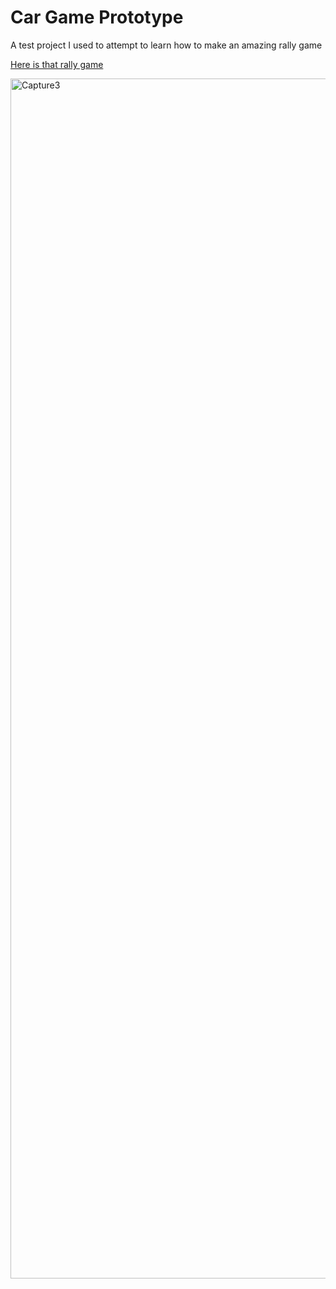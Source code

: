 # Car Game Prototype

A test project I used to attempt to learn how to make an amazing rally game

[Here is that rally game](https://github.com/JesJac-214/Neon-Pulse-X)

<img width="1920" alt="Capture3" src="https://user-images.githubusercontent.com/58606478/215748959-dd8741ee-46d4-483a-8935-29a2f41c5ca7.PNG">

